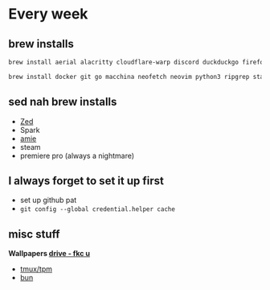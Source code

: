 # Every week

## brew installs

```bash
brew install aerial alacritty cloudflare-warp discord duckduckgo firefox google-chrome keka kitty linearmouse microsoft-edge obsidian postman raycast spotify stats telegram
```

```bash
brew install docker git go macchina neofetch neovim python3 ripgrep starship tmux zsh-syntax-highlighting
```

## sed nah brew installs

- [Zed](https://zed.dev/)
- Spark
- [amie](amie.so)
- steam
- premiere pro (always a nightmare)

## I always forget to set it up first

- set up github pat
- `git config --global credential.helper cache`

## misc stuff

**Wallpapers [drive - fkc u](https://drive.google.com/drive/folders/1Bdx17wD76t5JKWm4U7bPDri1SqV-SeSj?usp=drive_link)**

- [tmux/tpm](https://github.com/tmux-plugins/tpm)
- [bun](https://bun.sh/docs/installation)
